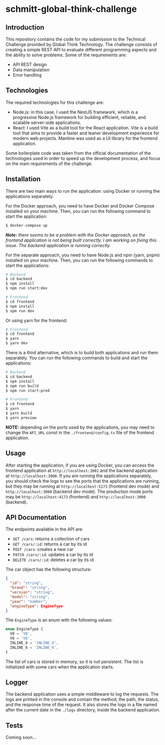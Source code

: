 # schmitt-global-think-challenge

## Introduction

This repository contains the code for my submission to the Technical Challenge provided by Global Think Technology. The challenge consists of creating a simple REST API to evaluate different programming aspects and the ability to solve problems. Some of the requirements are:
- API REST design
- Data manipulation
- Error handling

## Technologies
The required technologies for this challenge are:
- Node.js: in this case, I used the NestJS framework, which is a progressive Node.js framework for building efficient, reliable, and scalable server-side applications.
- React: I used Vite as a build tool for the React application. Vite is a build tool that aims to provide a faster and leaner development experience for modern web projects. Mantine was used as a UI library for the frontend application.

Some boilerplate code was taken from the official documentation of the technologies used in order to speed up the development process, and focus on the main requirements of the challenge.

## Installation
There are two main ways to run the application: using Docker or running the applications separately.

For the Docker approach, you need to have Docker and Docker Compose installed on your machine. Then, you can run the following command to start the application:
```bash
$ docker-compose up
```

_**Note:** there seems to be a problem with the Docker approach, as the frontend application is not being built correctly. I am working on fixing this issue. The backend application is running correctly._

For the separate approach, you need to have Node.js and npm (yarn, pnpm) installed on your machine. Then, you can run the following commands to start the applications:
```bash
# Backend
$ cd backend
$ npm install
$ npm run start:dev

# Frontend
$ cd frontend
$ npm install
$ npm run dev
```

Or using yarn for the frontend:
```bash
# Frontend
$ cd frontend
$ yarn
$ yarn dev
```

There is a third alternative, which is to build both applications and run them separately. You can run the following commands to build and start the applications:
```bash
# Backend
$ cd backend
$ npm install
$ npm run build
$ npm run start:prod

# Frontend
$ cd frontend
$ yarn
$ yarn build
$ yarn preview
```

**NOTE:** depending on the ports used by the applications, you may need to change the `API_URL` const in the `./frontend/config.ts` file of the frontend application.

## Usage
After starting the application, if you are using Docker, you can access the frontend application at `http://localhost:3001` and the backend application at `http://localhost:3000`. If you are running the applications separately, you should check the logs to see the ports that the applications are running, but they may be running at `http://localhost:5173` (frontend dev mode) and `http://localhost:3000` (backend dev mode). The production mode ports may be `http://localhost:4173` (frontend) and `http://localhost:3000` (backend).

## API Documentation
The endpoints available in the API are:
- `GET /cars`: returns a collection of cars
- `GET /cars/:id`: returns a car by its id
- `POST /cars`: creates a new car
- `PATCH /cars/:id`: updates a car by its id
- `DELETE /cars/:id`: deletes a car by its id

The car object has the following structure:
```json
{
  "id": "string",
  "brand": "string",
  "version": "string",
  "model": "string",
  "year": "number",
  "engineType": EngineType
}
```

The `EngineType` is an enum with the following values:
```ts
enum EngineType {
  V8 = 'V8',
  V6 = 'V6',
  INLINE_4 = 'INLINE_4',
  INLINE_6 = 'INLINE_6',
}
```

The list of cars is stored in memory, so it is not persistent. The list is initialized with some cars when the application starts.

## Logger
The backend application uses a simple middleware to log the requests. The logs are printed in the console and contain the method, the path, the status, and the response time of the request. It also stores the logs in a file named after the current date in the `./logs` directory, inside the backend application.

## Tests
Coming soon...